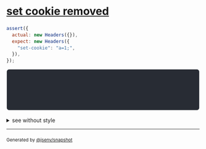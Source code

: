 # [set cookie removed](../../headers.test.js#L65)

```js
assert({
  actual: new Headers({}),
  expect: new Headers({
    "set-cookie": "a=1;",
  }),
});
```

![img](throw.svg)

<details>
  <summary>see without style</summary>

```console
AssertionError: actual and expect are different

actual: Headers()
expect: Headers(
  "set-cookie" => "a=1"
)
```

</details>

---

<sub>
  Generated by <a href="https://github.com/jsenv/core/tree/main/packages/independent/snapshot">@jsenv/snapshot</a>
</sub>